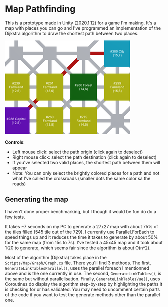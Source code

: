 # Map Pathfinding

This is a prototype made in Unity (2020.1.12) for a game I'm making. It's a map with places you can go and I've programmed an implementation of the Dijkstra algorithm to draw the shortest path between two places.

![Path between to locations](./readme_src/pathfinding.png)

**Controls**:
 - Left mouse click: select the path origin (click again to deselect)
 - Right mouse click: select the path destination (click again to deselect)
 - If you've selected two valid places, the shortest path between them will appear
 - Note: You can only select the brightly colored places for a path and not what I've called the crossroads (smaller dots the same color sa the roads)

## Generating the map
I haven't done proper benchmarking, but I though it would be fun do do a few tests.

It takes ~7 seconds on my PC to generate a 27x27 map with about 75% of the tiles filled (545 tile out of the 729). I currently use Parallel.ForEach to speed things up and it reduces the time it takes to generate by about 50% for the same map (from 15s to 7s). I've tested a 45x45 map and it took about 1:20 to generate, which seems fair since the algorithm is about O(n^2).

Most of the algorithm (Dijkstra) takes place in the ``Scripts/Map/Graph/Graph.cs`` file. There you'll find 3 methods. The first, ``GenerateLinkTablesParallel()``, uses the parallel foreach I mentionned above and is the one currently in use. The second, ``GenerateLinkTables()``, is the same but without parallelisation. Finally, ``GenerateLinkTablesVue()``, uses Coroutines do display the algorithm step-by-step by highlighting the paths it is checking for or has validated. You may need to uncomment certain parts of the code if you want to test the generate methods other than the parallel one.